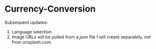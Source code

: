 # Currency-Conversion
Subsequent updates:
1. Language selection
2. Image URLs will be pulled from a json file I will create separately, not from unsplash.com.
